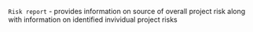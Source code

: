 `Risk report` - provides information on source of overall project risk along with information on identified invividual project risks